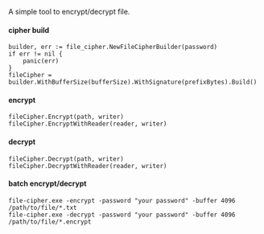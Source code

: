 A simple tool to encrypt/decrypt file.

#### cipher build

```
builder, err := file_cipher.NewFileCipherBuilder(password)
if err != nil {
    panic(err)
}
fileCipher = builder.WithBufferSize(bufferSize).WithSignature(prefixBytes).Build()
```

#### encrypt

```
fileCipher.Encrypt(path, writer)
fileCipher.EncryptWithReader(reader, writer)
```

#### decrypt

```
fileCipher.Decrypt(path, writer)
fileCipher.DecryptWithReader(reader, writer)
```

#### batch encrypt/decrypt

```
file-cipher.exe -encrypt -password "your password" -buffer 4096 /path/to/file/*.txt
file-cipher.exe -decrypt -password "your password" -buffer 4096 /path/to/file/*.encrypt
```

